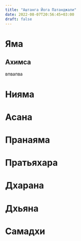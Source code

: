 ```yaml
---
title: "Аштанга Йога Патанджали"
date: 2022-08-07T20:56:45+03:00
draft: false
---
```


# Яма
## Ахимса
впвапва
# Нияма
# Асана
# Пранаяма
# Пратьяхара
# Дхарана
# Дхьяна
# Самадхи